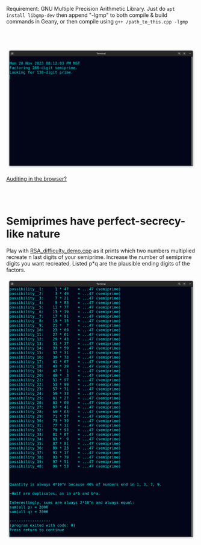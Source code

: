 <!--
Attempt factorization of 100-100k-digit semiprimes used in
cryptography. Curated for hands-free distributed effort.
-->



Requirement: GNU Multiple Precision Arithmetic Library.
Just do ```apt install libgmp-dev``` then append "-lgmp" to both compile & build
commands in Geany, or then compile using ```g++ /path_to_this.cpp -lgmp```

<br>
<br>

<p align="center">
  <img src="https://raw.githubusercontent.com/compromise-evident/tryRSA/main/Other/Terminal_3efa9701225cdf16a4d3355fe645531f3dcda95d2bc5766d98ef9a5c6235f6d4.png">
</p>

[Auditing in the browser?](https://coliru.stacked-crooked.com/a/ff2f3014f5a4faa1)

<br>
<br>

# Semiprimes have perfect-secrecy-like nature

Play with [RSA_difficulty_demo.cpp](https://github.com/compromise-evident/tryRSA/blob/main/Other/Factorization_theory/RSA_difficulty_demo.cpp#L33)
as it prints which two numbers multiplied recreate n last digits of your semiprime.
Increase the number of semiprime digits you want recreated. Listed p*q
are the plausible ending digits of the factors.

<p align="center">
  <img src="https://raw.githubusercontent.com/compromise-evident/tryRSA/main/Other/Factorization_theory/Terminal_a0f8d87dcaa7faa13a8066d6749b5dfc8758ce90d017e94fc0b52237a5719c1e.png">
</p>
